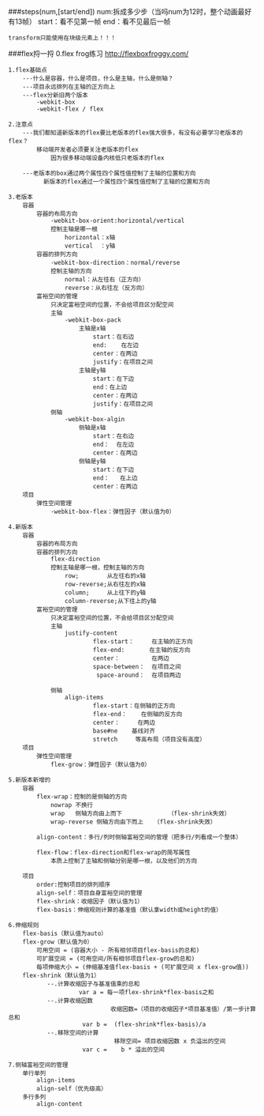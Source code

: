 ###steps(num,[start/end])
	num:拆成多少步（当吗num为12时，整个动画最好有13帧）
	start：看不见第一帧
	end：看不见最后一帧

	transform只能使用在块级元素上！！！

###flex捋一捋
	0.flex frog练习
		http://flexboxfroggy.com/
		
	1.flex基础点
		---什么是容器，什么是项目，什么是主轴，什么是侧轴？
		---项目永远排列在主轴的正方向上
		---flex分新旧两个版本
			-webkit-box
			-webkit-flex / flex
	
	2.注意点
		---我们都知道新版本的flex要比老版本的flex强大很多，有没有必要学习老版本的flex？
			移动端开发者必须要关注老版本的flex
				因为很多移动端设备内核低只老版本的flex
		
		---老版本的box通过两个属性四个属性值控制了主轴的位置和方向
		      新版本的flex通过一个属性四个属性值控制了主轴的位置和方向
	
	3.老版本
		容器
			容器的布局方向
				-webkit-box-orient:horizontal/vertical
				控制主轴是哪一根
					horizontal：x轴
					vertical  ：y轴
			容器的排列方向
				-webkit-box-direction：normal/reverse
				控制主轴的方向
					normal：从左往右（正方向）
					reverse：从右往左（反方向）
			富裕空间的管理
				只决定富裕空间的位置，不会给项目区分配空间
				主轴
					-webkit-box-pack
						主轴是x轴
							start：在右边
							end:	在左边
							center：在两边
							justify：在项目之间
						主轴是y轴
							start：在下边
							end：在上边
							center：在两边
							justify：在项目之间
				侧轴
					-webkit-box-algin
						侧轴是x轴
							start：在右边
							end：  在左边
							center：在两边
						侧轴是y轴
							start：在下边
							end：   在上边	
							center：在两边
		项目
			弹性空间管理
				-webkit-box-flex：弹性因子（默认值为0）
						
	4.新版本
		容器
			容器的布局方向
			容器的排列方向
				flex-direction
				控制主轴是哪一根，控制主轴的方向
					row;		从左往右的x轴	
					row-reverse;从右往左的x轴
					column;		从上往下的y轴
					column-reverse;从下往上的y轴
			富裕空间的管理
				只决定富裕空间的位置，不会给项目区分配空间
				主轴
					justify-content
							flex-start：		在主轴的正方向
							flex-end:		在主轴的反方向
							center：			在两边
							space-between：	在项目之间
							 space-around：  在项目两边
							
				侧轴
					align-items
							flex-start：在侧轴的正方向
							flex-end：    在侧轴的反方向
							center：		在两边
							base#ne    基线对齐
         					stretch		等高布局（项目没有高度）	
		项目
			弹性空间管理
				flex-grow：弹性因子（默认值为0）
				
	5.新版本新增的
		容器
			flex-wrap：控制的是侧轴的方向
				nowrap 不换行
				wrap   侧轴方向由上而下 			（flex-shrink失效）
				wrap-reverse 侧轴方向由下而上 	（flex-shrink失效）
			
			align-content：多行/列时侧轴富裕空间的管理（把多行/列看成一个整体）
			
			flex-flow：flex-direction和flex-wrap的简写属性
				本质上控制了主轴和侧轴分别是哪一根，以及他们的方向
		
		项目
			order:控制项目的排列顺序
			align-self：项目自身富裕空间的管理
			flex-shrink：收缩因子（默认值为1）
			flex-basis：伸缩规则计算的基准值（默认拿width或height的值）
	
	6.伸缩规则
		flex-basis（默认值为auto）
		flex-grow（默认值为0）
			可用空间 = (容器大小 - 所有相邻项目flex-basis的总和)
			可扩展空间 = (可用空间/所有相邻项目flex-grow的总和)
			每项伸缩大小 = (伸缩基准值flex-basis + (可扩展空间 x flex-grow值))
		flex-shrink（默认值为1）
			   --.计算收缩因子与基准值乘的总和  
			   			var a = 每一项flex-shrink*flex-basis之和
			   --.计算收缩因数
			                     收缩因数=（项目的收缩因子*项目基准值）/第一步计算总和   
			             var b =  (flex-shrink*flex-basis)/a
			   --.移除空间的计算
			                      移除空间= 项目收缩因数 x 负溢出的空间 
			             var c =    b * 溢出的空间      
	
	7.侧轴富裕空间的管理
		单行单列
			align-items
			align-self（优先级高）
		多行多列
			align-content		